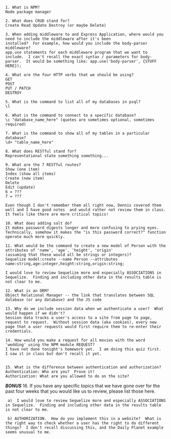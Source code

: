 	1. What is NPM?
	Node package manager

	2. What does CRUD stand for?
	Create Read Update Destroy (or maybe Delete)

	3. When adding middleware to and Express Application, where would you need to include the middleware after it's been
    installed?  For example, how would you include the body-parser middleware?
	app.use statements for each middleware program that we want to include.  I can't recall the exact syntax / parameters for body-parser.  It would be something like: app.use('body-parser', {STUFF HERE});

	4. What are the four HTTP verbs that we should be using?
	GET
	POST
	PUT / PATCH
	DESTROY

	5. What is the command to list all of my databases in psql?
	\l

	6. What is the command to connect to a specific database?
	\c "database_name_here" (quotes are sometimes optional, sometimes required)

	7. What is the command to show all of my tables in a particular database?
	\d+ "table_name_here"
	
	8. What does RESTful stand for?
	Representational state something something...

	9. What are the 7 RESTful routes?
	Show (one item)
	Index (show all items)
	Create (new item)
	Delete
	Edit (update)
	6 = ???
	7 = ???

	Even though I don't remember them all right now, Dennis covered them well and I have good notes  and would rather not review them in class.  It feels like there are more critical topics!

	10. What does adding salt do?
	It makes password digests longer and more confusing to prying eyes.  Technically, somehow it makes the "is this password correct?" function operate much more quickly.

	11. What would be the command to create a new model of Person with the attributes of 'name', 'age', 'height', 'origin'
    (assuming that these would all be strings or integers)?
    Sequelize model:create --name Person --attributes name:string,age:integer,height:string,origin:string;

    I would love to review Sequelize more and especially ASSOCIATIONS in Sequelize.  Finding and including other data in the results table is not clear to me.

	12. What is an ORM?
	Object Relational Manager -- the link that translates between SQL database (or any database) and the JS code

	13. Why do we include session data when we authenticate a user?  What would happen if we didn't?
	Session data tracks a user's access to a site from page to page, request to request.  Without session data (aka cookies), every new page that a user requests would first require them to re-enter their credentials.  
	
	14. How would you make a request for all movies with the word 'wedding' using the NPM module REQUEST?
	I have not done tonight's homework yet.  I am doing this quiz first.  I saw it in class but don't recall it yet.


	15. What is the difference between authentication and authorization?
	Authentication: Who are you?  Prove it!
	Authorization: What are you allowed to do on the site?

***BONUS***
	16. If you have any specific topics that we have gone over for the past four weeks that you would like us to review, 
     please list those here.

     a)  I would love to review Sequelize more and especially ASSOCIATIONS in Sequelize.  Finding and including other data in the results table is not clear to me.

     b) AUTHORIZATION.  How do you implement this in a website?  What is the right way to check whether a user has the right to do different things?  I don't recall discussing this, and the Daily Planet example seems unusual to me.
